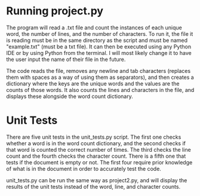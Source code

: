 # Running project.py

The program will read a .txt file and count the instances of each unique word, the number of lines, and the number of characters. To run it, the file it is reading must be in the same directory as the script and must be named "example.txt" (must be a txt file). It can then be executed using any Python IDE or by using Python from the terminal. I will most likely change it to have the user input the name of their file in the future. 

The code reads the file, removes any newline and tab characters (replaces them with spaces as a way of using them as separators), and then creates a dictionary where the keys are the unique words and the values are the counts of those words. It also counts the lines and characters in the file, and displays these alongside the word count dictionary.

# Unit Tests

There are five unit tests in the unit_tests.py script. The first one checks whether a word is in the word count dictionary, and the second checks if that word is counted the correct number of times. The third checks the line count and the fourth checks the character count. There is a fifth one that tests if the document is empty or not. The first four require prior knowledge of what is in the document in order to accurately test the code. 

unit_tests.py can be run the same way as project2.py, and will display the results of the unit tests instead of the word, line, and character counts. 
